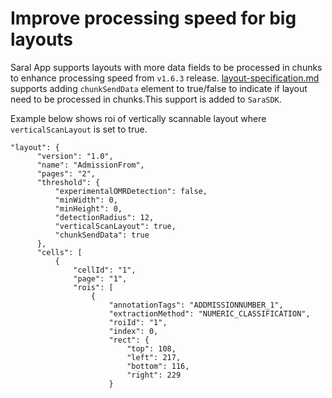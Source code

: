# Improve processing speed for big layouts

Saral App supports layouts with more data fields to be processed in chunks to enhance processing speed from `v1.6.3` release. [layout-specification.md](../specifications/layout-specification.md "mention") supports adding `chunkSendData` element to true/false to indicate if layout need to be processed in chunks.This support is added to `SaraSDK`.&#x20;

Example below shows roi of vertically scannable layout where `verticalScanLayout` is set to true.&#x20;

```
"layout": {
      "version": "1.0",
      "name": "AdmissionFrom",
      "pages": "2",
      "threshold": {
          "experimentalOMRDetection": false,
          "minWidth": 0,
          "minHeight": 0,
          "detectionRadius": 12,
          "verticalScanLayout": true,
          "chunkSendData": true
      },
      "cells": [
          {
              "cellId": "1",
              "page": "1",
              "rois": [
                  {
                      "annotationTags": "ADDMISSIONNUMBER_1",
                      "extractionMethod": "NUMERIC_CLASSIFICATION",
                      "roiId": "1",
                      "index": 0,
                      "rect": {
                          "top": 108,
                          "left": 217,
                          "bottom": 116,
                          "right": 229
                      }
```
